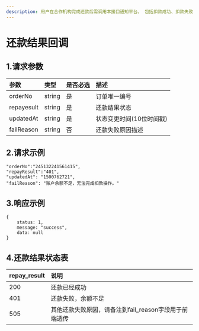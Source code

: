 ```yaml
---
description: 用户在合作机构完成还款后需调用本接口通知平台。 包括扣款成功、扣款失败、扣款失败原因、扣款类型（还款扣款，展期扣款）
---
```


# 还款结果回调

## 1.请求参数 <a id="&#x8BF7;&#x6C42;&#x53C2;&#x6570;"></a>

| 参数 | 类型 | 是否必选 | 描述 |
| :--- | :--- | :--- | :--- |
| orderNo | string | 是 | 订单唯一编号 |
| repayesult | string | 是 | 还款结果状态 |
| updatedAt | string | 是 | 状态变更时间\(10位时间戳\) |
| failReason | string | 否 | 还款失败原因描述 |

## 2.请求示例

```text
"orderNo":"245132241561415",
"repayResult":"401",
"updatedAt": "1500762721",
"failReason": "账户余额不足，无法完成扣款操作。"
```

## 3.响应示例

```text
{
    status: 1,
    message: "success",
    data: null
}
```

## 4.还款结果状态表

| repay\_result | 说明 |
| :--- | :--- |
| 200 | 还款已经成功 |
| 401 | 还款失败，余额不足 |
| 505 | 其他还款失败原因，请备注到fail\_reason字段用于前端透传 |



